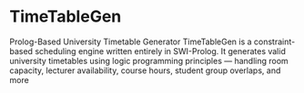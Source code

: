 # TimeTableGen
Prolog-Based University Timetable Generator TimeTableGen is a constraint-based scheduling engine written entirely in SWI-Prolog. It generates valid university timetables using logic programming principles — handling room capacity, lecturer availability, course hours, student group overlaps, and more
